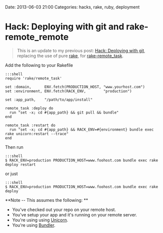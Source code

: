 Date: 2013-06-03 21:00
Categories: hacks, rake, ruby, deployment

# Hack: Deploying with git and rake-remote_remote

> This is an update to my previous post: [Hack: Deploying with git](/hacks/deploy), replacing the use of pure [rake](/rake), for [rake-remote_task](https://github.com/seattlerb/rake-remote_task).

Add the following to your Rakefile

    :::shell
    require 'rake/remote_task'

    set :domain,      ENV.fetch(PRODUCTION_HOST, "www.yourhost.com")
    set :environment, ENV.fetch(RACK_ENV,        "production")

    set :app_path,    "/path/to/app/install"

    remote_task :deploy do
      run "set -x; cd #{app_path} && git pull && bundle"
    end

    remote_task :restart do
      run "set -x; cd #{app_path} && RACK_ENV=#{environment} bundle exec rake unicorn:restart --trace"
    end

Then run

    :::shell
    $ RACK_ENV=production PRODUCTION_HOST=www.foohost.com bundle exec rake deploy restart

or just

    :::shell
    $ RACK_ENV=production PRODUCTION_HOST=www.foohost.com bundle exec rake deploy



**Note -- This assumes the following: **

* You've checked out your repo on your remote host.
* You've setup your app and it's running on your remote server.
* You're using using [Unicorn](https://github.com/defunkt/unicorn).
* You're using [Bundler](http://gembundler.com/).
